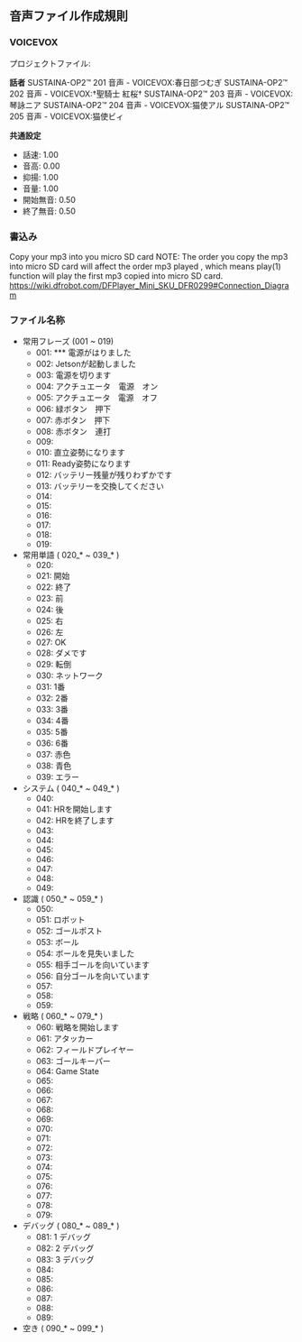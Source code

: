 ## 音声ファイル作成規則

### VOICEVOX

プロジェクトファイル: 

**話者**
SUSTAINA-OP2™ 201 音声 - VOICEVOX:春日部つむぎ
SUSTAINA-OP2™ 202 音声 - VOICEVOX:†聖騎士 紅桜†
SUSTAINA-OP2™ 203 音声 - VOICEVOX:琴詠ニア
SUSTAINA-OP2™ 204 音声 - VOICEVOX:猫使アル
SUSTAINA-OP2™ 205 音声 - VOICEVOX:猫使ビィ

**共通設定**
- 話速: 1.00
- 音高: 0.00
- 抑揚: 1.00
- 音量: 1.00
- 開始無音: 0.50
- 終了無音: 0.50

### 書込み

Copy your mp3 into you micro SD card
NOTE: The order you copy the mp3 into micro SD card will affect the order mp3 played , which means play(1) function will play the first mp3 copied into micro SD card.
https://wiki.dfrobot.com/DFPlayer_Mini_SKU_DFR0299#Connection_Diagram

### ファイル名称

- 常用フレーズ (001 ~ 019)
  - 001: *** 電源がはりました
  - 002: Jetsonが起動しました
  - 003: 電源を切ります
  - 004: アクチュエータ　電源　オン
  - 005: アクチュエータ　電源　オフ
  - 006: 緑ボタン　押下
  - 007: 赤ボタン　押下
  - 008: 赤ボタン　連打
  - 009: 
  - 010: 直立姿勢になります
  - 011: Ready姿勢になります
  - 012: バッテリー残量が残りわずかです
  - 013: バッテリーを交換してください
  - 014: 
  - 015: 
  - 016: 
  - 017: 
  - 018: 
  - 019: 
- 常用単語 ( 020_* ~ 039_* )
  - 020:
  - 021: 開始
  - 022: 終了
  - 023: 前
  - 024: 後
  - 025: 右
  - 026: 左
  - 027: OK
  - 028: ダメです
  - 029: 転倒
  - 030: ネットワーク
  - 031: 1番
  - 032: 2番
  - 033: 3番
  - 034: 4番
  - 035: 5番
  - 036: 6番
  - 037: 赤色
  - 038: 青色
  - 039: エラー
- システム ( 040_* ~ 049_* )
  - 040: 
  - 041: HRを開始します
  - 042: HRを終了します
  - 043: 
  - 044: 
  - 045: 
  - 046: 
  - 047: 
  - 048: 
  - 049: 
- 認識 ( 050_* ~ 059_* )
  - 050: 
  - 051: ロボット
  - 052: ゴールポスト
  - 053: ボール
  - 054: ボールを見失いました
  - 055: 相手ゴールを向いています
  - 056: 自分ゴールを向いています
  - 057: 
  - 058: 
  - 059: 
- 戦略 ( 060_* ~ 079_* )
  - 060: 戦略を開始します
  - 061: アタッカー
  - 062: フィールドプレイヤー
  - 063: ゴールキーパー
  - 064: Game State
  - 065: 
  - 066: 
  - 067: 
  - 068: 
  - 069: 
  - 070: 
  - 071: 
  - 072: 
  - 073: 
  - 074: 
  - 075: 
  - 076: 
  - 077: 
  - 078: 
  - 079: 
- デバッグ ( 080_* ~ 089_* )
  - 081: 1 デバッグ
  - 082: 2 デバッグ
  - 083: 3 デバッグ
  - 084: 
  - 085: 
  - 086: 
  - 087: 
  - 088: 
  - 089: 
- 空き ( 090_* ~ 099_* )
